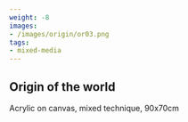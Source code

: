 ```yaml
---
weight: -8
images:
- /images/origin/or03.png
tags:
- mixed-media
---
```


## Origin of the world

Acrylic on canvas, mixed technique, 90x70cm
